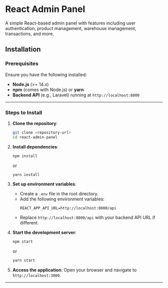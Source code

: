 # React Admin Panel

A simple React-based admin panel with features including user authentication, product management, warehouse management, transactions, and more.

## Installation

### Prerequisites
Ensure you have the following installed:
- **Node.js** (>= 14.x)
- **npm** (comes with Node.js) or **yarn**
- **Backend API** (e.g., Laravel) running at `http://localhost:8000`

---

### Steps to Install

1. **Clone the repository**:
   ```bash
   git clone <repository-url>
   cd react-admin-panel
   ```

2. **Install dependencies**:
   ```bash
   npm install
   ```
   or
   ```bash
   yarn install
   ```

3. **Set up environment variables**:
   - Create a `.env` file in the root directory.
   - Add the following environment variables:
     ```
     REACT_APP_API_URL=http://localhost:8000/api
     ```
   - Replace `http://localhost:8000/api` with your backend API URL if different.

4. **Start the development server**:
   ```bash
   npm start
   ```
   or
   ```bash
   yarn start
   ```

5. **Access the application**:
   Open your browser and navigate to `http://localhost:3000`.

---

